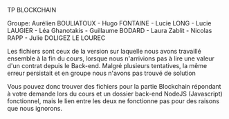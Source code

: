 TP BLOCKCHAIN

Groupe: Aurélien BOULIATOUX - Hugo FONTAINE - Lucie LONG - Lucie LAUGIER - Léa Ghanotakis - Guillaume BODARD - Laura Zablit - Nicolas RAPP - Julie DOLIGEZ LE LOUREC

Les fichiers sont ceux de la version sur laquelle nous avons travaillé ensemble à la fin du cours, lorsque nous n'arrivions pas à lire une valeur d'un contrat depuis le Back-end. Malgré plusieurs tentatives, la même erreur persistait et en groupe nous n'avons pas trouvé de solution

Vous pouvez donc trouver des fichiers pour la partie Blockchain répondant à votre demande lors du cours et un dossier back-end NodeJS (Javascript) fonctionnel, mais le lien entre les deux ne fonctionne pas pour des raisons que nous ignorons.
